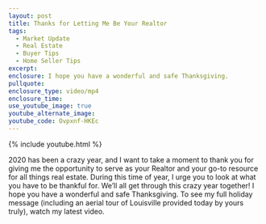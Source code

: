 ```yaml
---
layout: post
title: Thanks for Letting Me Be Your Realtor
tags:
  - Market Update
  - Real Estate
  - Buyer Tips
  - Home Seller Tips
excerpt:
enclosure: I hope you have a wonderful and safe Thanksgiving.
pullquote:
enclosure_type: video/mp4
enclosure_time:
use_youtube_image: true
youtube_alternate_image:
youtube_code: Ovpxnf-HKEc
---
```


{% include youtube.html %}

2020 has been a crazy year, and I want to take a moment to thank you for giving me the opportunity to serve as your Realtor and your go-to resource for all things real estate. During this time of year, I urge you to look at what you have to be thankful for. We’ll all get through this crazy year together\! I hope you have a wonderful and safe Thanksgiving. To see my full holiday message (including an aerial tour of Louisville provided today by yours truly), watch my latest video.&nbsp;